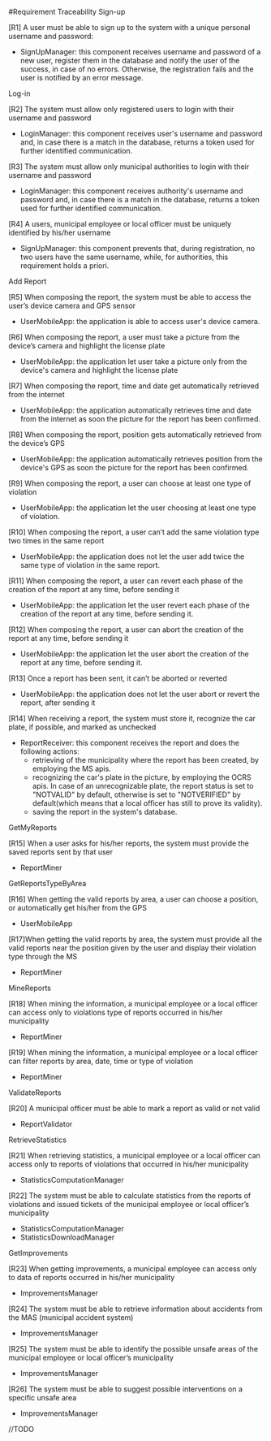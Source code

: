 #Requirement Traceability
Sign-up

[R1] A user must be able to sign up to the system with a unique personal username and password:
* SignUpManager: this component receives username and password of a new user, 
    register them in the database and notify the user of the success, in case of no errors. 
    Otherwise, the registration fails and the user is notified by an error message.

Log-in

[R2] The system must allow only registered users to login with their username and password
* LoginManager: this component receives user's username and password and, in case there is a match in the database, 
    returns a token used for further identified communication.  
    
[R3] The system must allow only municipal authorities to login with their username and password
* LoginManager: this component receives authority's username and password and, in case there is a match in the database, 
    returns a token used for further identified communication.  
    
[R4] A users, municipal employee or local officer must be uniquely identified by his/her username
* SignUpManager: this component prevents that, during registration, no two users have the same username, while, for 
    authorities, this requirement holds a priori.
    
Add Report

[R5] When composing the report, the system must be able to access the user’s device camera and GPS sensor
* UserMobileApp: the application is able to access user's device camera. 

[R6] When composing the report, a user must take a picture from the device’s camera and highlight the license plate
* UserMobileApp: the application let user take a picture only from the device's camera and highlight the license plate

[R7] When composing the report, time and date get automatically retrieved from the internet
* UserMobileApp: the application automatically retrieves time and date from the internet as soon the picture for the report has been confirmed. 

[R8] When composing the report, position gets automatically retrieved from the device’s GPS
* UserMobileApp: the application automatically retrieves position from the device's GPS as soon the picture for the report has been confirmed. 

[R9] When composing the report, a user can choose at least one type of violation
* UserMobileApp: the application let the user choosing at least one type of violation.

[R10] When composing the report, a user can’t add the same violation type two times in the same report
* UserMobileApp: the application does not let the user add twice the same type of violation in the same report.

[R11] When composing the report, a user can revert each phase of the creation of the report at any time, before sending it
* UserMobileApp: the application let the user revert each phase of the creation of the report at any time, before sending it.

[R12] When composing the report, a user can abort the creation of the report at any time, before sending it
* UserMobileApp: the application let the user abort the creation of the report at any time, before sending it.

[R13] Once a report has been sent, it can’t be aborted or reverted
* UserMobileApp: the application does not let the user abort or revert the report, after sending it

[R14] When receiving a report, the system must store it, recognize the car plate, if possible, and marked as unchecked
* ReportReceiver: this component receives the report and does the following actions:
    * retrieving of the municipality where the report has been created, by employing the MS apis.
    * recognizing the car's plate in the picture, by employing the OCRS apis. In case of an unrecognizable plate, the report status is set to "NOTVALID" by default, otherwise is set to "NOTVERIFIED" by default(which means that a local officer has still to prove its validity).
    * saving the report in the system's database.
    
GetMyReports

[R15] When a user asks for his/her reports, the system must provide the saved reports sent by that user
* ReportMiner
    
GetReportsTypeByArea

[R16] When getting the valid reports by area, a user can choose a position, or automatically get his/her from the GPS
* UserMobileApp
    
[R17]When getting the valid reports by area, the system must provide all the valid reports near the position given by the user and display their violation type through the MS
* ReportMiner
    
MineReports

[R18] When mining the information, a municipal employee or a local officer can access only to violations type of reports occurred in his/her municipality
* ReportMiner

[R19] When mining the information, a municipal employee or a local officer can filter reports by area, date, time or type of violation
* ReportMiner

ValidateReports

[R20] A municipal officer must be able to mark a report as valid or not valid
* ReportValidator
    
RetrieveStatistics
    
[R21] When retrieving statistics, a municipal employee or a local officer can access only to reports of violations that occurred in his/her municipality
* StatisticsComputationManager

[R22] The system must be able to calculate statistics from the reports of violations and issued tickets of the municipal employee or local officer’s municipality
* StatisticsComputationManager
* StatisticsDownloadManager
    
GetImprovements

[R23] When getting improvements, a municipal employee can access only to data of reports occurred in his/her municipality
* ImprovementsManager

[R24] The system must be able to retrieve information about accidents from the MAS (municipal accident system)
* ImprovementsManager

[R25] The system must be able to identify the possible unsafe areas of the municipal employee or local officer’s municipality
* ImprovementsManager

[R26] The system must be able to suggest possible interventions on a specific unsafe area
* ImprovementsManager

//TODO

